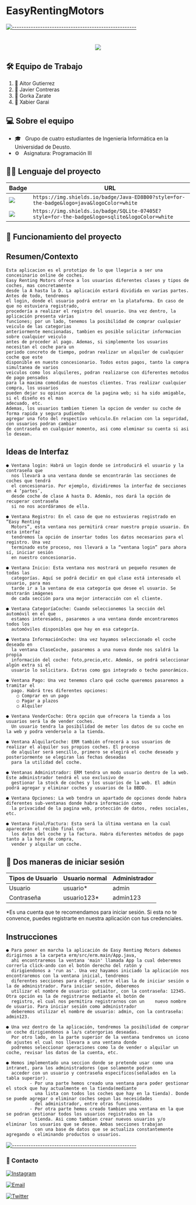 # EasyRentingMotors


   [![-----------------------------------------------------](https://raw.githubusercontent.com/andreasbm/readme/master/assets/lines/colored.png)](#table-of-contents)

<h1 align="center">
  <a href="https://git.io/typing-svg">
    <img src="https://readme-typing-svg.herokuapp.com/?lines=Bienvenido!+👋;Esto+es+ERM....;Empecemos!😊&center=true&size=30">
  </a>
</h1>


## 🛠 Equipo de Trabajo

<ol >
  <li>👤 Aitor Gutierrez <br /> </li>
  <li>👤 Javier Contreras <br /> </li>
  <li>👤 Gorka Zarate <br /> </li>
  <li>👤 Xabier Garai  </li>
</ol>


## 💻 Sobre el equipo

- 🎓 &nbsp; Grupo de cuatro estudiantes de Ingenieria Informática en la Universidad de Deusto.
- ⚙️ &nbsp; Asignatura: Programación III


## 👩‍💻 Lenguaje del proyecto 

Badge | URL
------------ | -------------
<img src="https://img.shields.io/badge/Java-ED8B00?style=for-the-badge&logo=java&logoColor=white" /> | `https://img.shields.io/badge/Java-ED8B00?style=for-the-badge&logo=java&logoColor=white`
<img src="https://img.shields.io/badge/SQLite-07405E?style=for-the-badge&logo=sqlite&logoColor=white" /> | `https://img.shields.io/badge/SQLite-07405E?style=for-the-badge&logo=sqlite&logoColor=white`


## 🚀 Funcionamiento del proyecto

<h2> Resumen/Contexto </h2>

    Esta aplicacion es el prototipo de lo que llegaria a ser una concesinario online de coches.
    Easy Renting Motors ofrece a los usuarios diferentes clases y tipos de coches, mas concretamente
    desde la A hasta la D. La aplicación estará dividida en varias partes. Antes de todo, tendremos
    el login, donde el usuario podrá entrar en la plataforma. En caso de que no estuviera registrado,
    procedería a realizar el registro del usuario. Una vez dentro, la aplicación presenta várias
    funciones; por un lado, tenemos la posibilidad de comprar cualquier veiculo de las categorias
    anteriormente mencionadas, tambien es posible solicitar informacion sobre cualquier veiculo
    antes de proceder al pago. Ademas, si simplemente los usuarios necesitan el coche para un
    periodo concreto de tiempo, podran realizar un alquiler de cualquier coche que este
    disponible en nuesto concesionario. Todos estos pagos, tanto la compra simultanea de varios
    veiculos como los alquileres, podran realizarse con diferentes metodos de pago pensados 
    para la maxima comodidas de nuestos clientes. Tras realizar cualquier compra, los usuarios 
    pueden dejar su opinion acerca de la pagina web; si ha sido amigable, si el diseño es el mas
    adecuado, etc.
    Ademas, los usuarios tambien tienen la opcion de vender su coche de forma rapida y segura pudiendo
    agregar una foto del respectivo vehiculo.En relacion con la seguridad, con usuarios podran cambiar 
    de contraseña en cualquier momento, asi como eleminar su cuenta si asi lo desean.
    
    
  
<h2> Ideas de Interfaz </h2>

    ● Ventana login: Habrá un login donde se introducirá el usuario y la contraseña que
      nos llevará a una ventana donde se encontrarán las secciones de coches que tendrá
      el concesionario. Por ejemplo, dividiremos la interfaz de secciones en 4 ‘partes’, 
      desde coche de clase A hasta D. Además, nos dará la opción de recuperar contraseña
      si no nos acordáramos de ella.
      
    ● Ventana Registro: En el caso de que no estuvieras registrado en “Easy Renting
      Motors”, esta ventana nos permitirá crear nuestro propio usuario. En esta interfaz
      tendremos la opción de insertar todos los datos necesarios para el registro. Una vez
      terminado este proceso, nos llevará a la “ventana login” para ahora sí, iniciar sesión
      en nuestro concesionario.
    
    ● Ventana Inicio: Esta ventana nos mostrará un pequeño resumen de todas las
      categorías. Aquí se podrá decidir en qué clase está interesado el usuario, para mas
      tarde ir a la ventana de esa categoría que desee el usuario. Se mostrarán imágenes
      de cada sección para una mejor interacción con el cliente.
    
    ● Ventana CategoríaCoche: Cuando seleccionemos la sección del automóvil en el que
      estamos interesados, pasaremos a una ventana donde encontraremos todos los
      automóviles disponibles que hay en esa categoría.
    
    ● Ventana InformaciónCoche: Una vez hayamos seleccionado el coche deseado en
      la ventana ClaseCoche, pasaremos a una nueva donde nos saldrá la propia
      información del coche: foto,precio,etc. Además, se podrá seleccionar algún extra si el
      usuario lo solicitara. Extras como gps integrado o techo panorámico.
    
    ● Ventana Pago: Una vez tenemos claro qué coche queremos pasaremos a tramitar el
      pago. Habrá tres diferentes opciones:
        ○ Comprar en un pago
        ○ Pagar a plazos
        ○ Alquiler
        
    ● Ventana VenderCoche: Otra opción que ofrecera la tienda a los usuarios será la de vender coches.
      Un usuario tendra la posibilidad de meter los datos de su coche en la web y podra venderselo a la tienda.
      
    ● Ventana AlquilarCoche: ERM también ofrecerá a sus usuarios de realizar el alquiler sus propios coches. El proceso
      de alquiler será sencillo, primero se elegirá el coche deseado y posteriormente se elegiran las fechas deseadas
      para la utilidad del coche.
      
    ● Ventanas Administrador: ERM tendra un modo usuario dentro de la web. Este administrador tendrá el uso exclusivo de 
      gestionar la stock de coches y los usuarios de la web. El admin podrá agregar y eliminar coches y usuarios de la BBDD.
     
    ● Ventana Opciones: La web tendra un apartado de opciones donde habra diferentes sub-ventanas donde habra información como
      la privacidad de la pagina web, protección de datos, redes sociales, etc.

    ● Ventana Final/Factura: Esta será la última ventana en la cual aparecerán el recibo final con
      los datos del coche y la factura. Habra diferentes métodos de pago tanto a la hora de compra,
      vender y alquilar un coche.
      
      
## 🧐 Dos maneras de iniciar sesión

Tipos de Usuario|Usuario normal | Administrador
-------------|------------- | -------------
Usuario|usuario*  | admin
Contraseña|usuario123*  | admin123

*Es una cuenta que te recomendamos para iniciar sesión. Si esta no te convence, puedes registrarte en nuestra aplicación con tus credenciales.

      
<h2> Instrucciones </h2>

    ● Para poner en marcha la aplicación de Easy Renting Motors debemos dirigirnos a la carpeta erm/src/erm.main/App.java,
      ahi encontraremos la ventana 'main' llamada App la cual deberemos correrla click-ando con el botón derecho del ratón y
      dirigiendonos a 'run as'. Una vez hayamos iniciado la aplicación nos encontraremos con la ventana inicial, tendremos
      diferentes secciones para elegir, entre ellas la de iniciar sesión o la de administrador. Para iniciar sesión, deberemos
      utilizar el nombre de usuario: gutiaitor, con la contraseña: 12345. Otra opción es la de registrarse mediante el botón de
      registro, el cual nos permitira registrarnos con un    nuevo nombre de usuario. Para iniciar sesión como administrador
      deberemos utilizar el nombre de usuario: admin, con la contraseña: admin123. 
     
    ● Una vez dentro de la aplicación, tendremos la posibilidad de comprar un coche dirigiendonos a la/s catergorias deseadas.
      Por otro lado, en la parte superior de la ventana tendremos un icono de ajustes el cual nos llevara a una ventana donde
      podremos seleccionar operaciones como la de vender o alquilar un coche, revisar los datos de la cuenta, etc. 
      
    ● Hemos implementado una seccion donde se pretende usar como una intranet, para los administradores (que solamente podran
      acceder con un usuario y contraseña especificos(señalados en la tabla superior).
             - Por una parte hemos creado una ventana para poder gestionar el stock que hay actualmente en la tienda(mediante
               una lista con todos los coches que hay en la tienda). Donde se puede agregar o eliminar coches segun las necesidades
               del administrador, entre otras funciones.
             - Por otra parte hemos creado tambien una ventana en la que se podran gestionar todos los usuarios registrados en la
               tienda. Asi como tambien crear nuevos usuarios y/o  eliminar los usuarios que se desee. Ambas secciones trabajan
               con una base de datos que se actualiza constantemente agregando o eliminando productos o usuarios.
       
 [![-----------------------------------------------------](https://raw.githubusercontent.com/andreasbm/readme/master/assets/lines/colored.png)](#table-of-contents)

 
 <h3>💬 Contacto </h3>


<p align="center">

<a href="https://www.instagram.com/erMotors_/"><img alt="Instagram" src="https://img.shields.io/badge/Instagram-erMotors_-purple?style=flat-square&logo=instagram"> </a>

<a href="mailto:ermotors@gmail.com"><img alt="Email" src="https://img.shields.io/badge/Email-ermotos@gmail.com-red?style=flat-square&logo=gmail"></a>

<a href="https://twitter.com/erMotors"> <img alt="Twitter" src="https://img.shields.io/badge/Twitter-erMotors-blue?style=flat-square&logo=twitter"></a>
  
</p>







      
     
      
      
      
      

    
 
       
  
